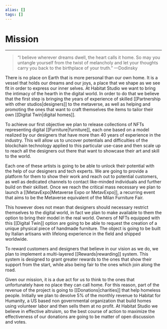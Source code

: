 ```yaml
---
alias: []
tags: []
---
```


# Mission
---
> “I     believe wherever dreams dwell, the heart calls it home. So may you     untangle yourself from the twist of melancholy and let your thoughts     carry you back to the birthplace of your truth.”   —Dodinsky  

There is no place on Earth that is more personal than our own home. It is a vessel that holds our dreams and our joys, a place that we shape as we see fit in order to express our inner selves. At Habitat Studio we want to bring the intimacy of the hearth in the digital world. In order to do that we believe that the first step is bringing the years of experience of skilled [[Partnership with other studios|designers]] to the metaverse, as well as helping and promoting the ones that want to craft themselves the items to tailor their own [[Digital Twin|digital homes]].

To achieve our first objective we plan to release collections of NFTs representing digital [[Furniture|furniture]], each one based on a model realized by our designers that have more than 40 years of experience in the industry. This will allow us to uncover potentials and difficulties of the blockchain technology applied to this particular use-case and then scale up to reach all the designers out there that want to showcase their art and skill to the world. 

Each one of these artists is going to be able to unlock their potential with the help of our designers and tech experts. We are going to provide a platform for them to show their work and reach out to potential customers, as well as dedicated channels to contact like-minded individuals and further build on their skillset. Once we reach the critical mass necessary we plan to launch a [[MetavExpo|Metaverse Expo or MetavExpo]], a recurring event that aims to be the Metaverse equivalent of the Milan Furniture Fair.

This however does not mean that designers should necessary restrict themselves to the digital world, in fact we plan to make available to them the option to bring their model in the real world. Owners of NFTs equipped with this [[Digital Twin]] option are going to be able to request the creation of a unique physical piece of handmade furniture. The object is going to be built by Italian artisans with lifelong experience in the field and shipped worldwide.

To reward customers and designers that believe in our vision as we do, we plan to implement a multi-layered [[Rewards|rewarding]] system. This system is designed to grant greater rewards to the ones that show their support from the start, while also being fair to the ones which join along the road.

Given our mission, it is a due act for us to think to the ones that unfortunately have no place they can call home. For this reason, part of the revenue of the project is going to [[Donations|charities]] that help homeless people. Initially we plan to devolve 5% of the monthly revenue to Habitat for Humanity, a US based non governmental organization that build homes using volunteer labor and then sells them at no profit. At Habitat Studio we believe in effective altruism, so the best course of action to maximize the effectiveness of our donations are going to be matter of open discussion and votes.